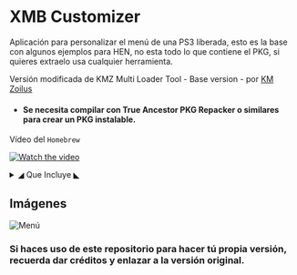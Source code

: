 # XMB Customizer

Aplicación para personalizar el menú de una PS3 liberada, esto es la base con algunos ejemplos para HEN, no esta todo lo que contiene el PKG, si quieres extraelo usa cualquier herramienta.

Versión modificada de KMZ Multi Loader Tool - Base version - por [KM Zoilus](https://www.youtube.com/channel/UCNf_LBigkkfd2P6Kal7ep-w)
* #### Se necesita compilar con True Ancestor PKG Repacker o similares para crear un PKG instalable.

Vídeo del `Homebrew`

[![Watch the video](https://i.ytimg.com/vi/1GzZSZT6V8o/hqdefault.jpg)](https://www.youtube.com/watch?v=1GzZSZT6V8o)

<details>
  <summary>◢ Que Incluye ◣ </summary>
  
  ## ★Versión 1.0
  * Coldboots
  * Funtes
  * Game Boots
  * HFW Settings `HEN v3.0.0` Traducidas Al Españor Por OG Modding
  * PSN Balls
  * Temas Para webMAN
  * Waves
  * XMB Colors

</details>

## Imágenes

![Menú](https://i.imgur.com/sdjGvzj.png)

### Si haces uso de este repositorio para hacer tú propia versión, recuerda dar créditos y enlazar a la versión original.
